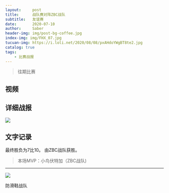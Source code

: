 ```yaml
---
layout:     post
title:      战队赛对阵ZBC战队
subtitle:   友谊赛
date:       2020-07-10
author:     Saber
header-img: img/post-bg-coffee.jpg
index-img: img/FHX_07.jpg
tucuan-img: https://i.loli.net/2020/08/08/pxAHdoYWgBT8te2.jpg
catalog: true
tags:
    - 比赛战报
---
```

>往期比赛

## 视频


## 详细战报

![](https://i.loli.net/2020/08/08/2XWVcl5LYAqe4Qh.png)





## 文字记录

最终胜负为7比10。
由ZBC战队获胜。




>本场MVP：小鸟伏特加（ZBC战队)

----



![](https://ftp.bmp.ovh/imgs/2020/02/cf68a58bd43dd722.png)



防滑鞋战队
